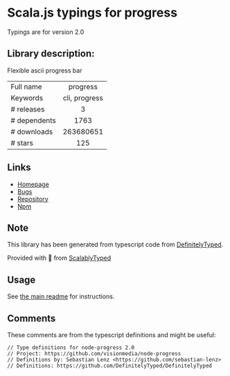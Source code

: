 
# Scala.js typings for progress

Typings are for version 2.0

## Library description:
Flexible ascii progress bar

|                    |                 |
| ------------------ | :-------------: |
| Full name          | progress |
| Keywords           | cli, progress |
| # releases         | 3 |
| # dependents       | 1763 |
| # downloads        | 263680651 |
| # stars            | 125 |

## Links
- [Homepage](https://github.com/visionmedia/node-progress#readme)
- [Bugs](https://github.com/visionmedia/node-progress/issues)
- [Repository](https://github.com/visionmedia/node-progress)
- [Npm](https://www.npmjs.com/package/progress)
    


## Note
This library has been generated from typescript code from [DefinitelyTyped](https://definitelytyped.org).

Provided with :purple_heart: from [ScalablyTyped](https://github.com/oyvindberg/ScalablyTyped)

## Usage
See [the main readme](../../readme.md) for instructions.

## Comments

These comments are from the typescript definitions and might be useful:
```
// Type definitions for node-progress 2.0
// Project: https://github.com/visionmedia/node-progress
// Definitions by: Sebastian Lenz <https://github.com/sebastian-lenz>
// Definitions: https://github.com/DefinitelyTyped/DefinitelyTyped

```

